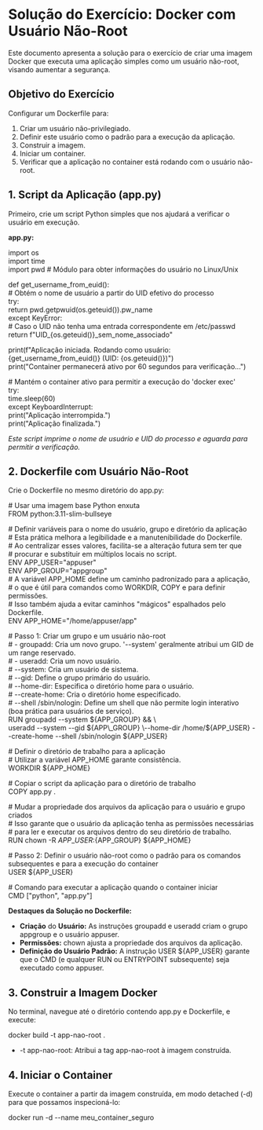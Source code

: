 # **Solução do Exercício: Docker com Usuário Não-Root**

Este documento apresenta a solução para o exercício de criar uma imagem Docker que executa uma aplicação simples como um usuário não-root, visando aumentar a segurança.

## **Objetivo do Exercício**

Configurar um Dockerfile para:

1. Criar um usuário não-privilegiado.  
2. Definir este usuário como o padrão para a execução da aplicação.  
3. Construir a imagem.  
4. Iniciar um container.  
5. Verificar que a aplicação no container está rodando com o usuário não-root.

## **1\. Script da Aplicação (app.py)**

Primeiro, crie um script Python simples que nos ajudará a verificar o usuário em execução.

**app.py:**

import os  
import time  
import pwd \# Módulo para obter informações do usuário no Linux/Unix

def get\_username\_from\_euid():  
    \# Obtém o nome de usuário a partir do UID efetivo do processo  
    try:  
        return pwd.getpwuid(os.geteuid()).pw\_name  
    except KeyError:  
        \# Caso o UID não tenha uma entrada correspondente em /etc/passwd  
        return f"UID\_{os.geteuid()}\_sem\_nome\_associado"

print(f"Aplicação iniciada. Rodando como usuário: {get\_username\_from\_euid()} (UID: {os.geteuid()})")  
print("Container permanecerá ativo por 60 segundos para verificação...")

\# Mantém o container ativo para permitir a execução do 'docker exec'  
try:  
    time.sleep(60)  
except KeyboardInterrupt:  
    print("Aplicação interrompida.")  
print("Aplicação finalizada.")

*Este script imprime o nome de usuário e UID do processo e aguarda para permitir a verificação.*

## **2\. Dockerfile com Usuário Não-Root**

Crie o Dockerfile no mesmo diretório do app.py:

\# Usar uma imagem base Python enxuta  
FROM python:3.11-slim-bullseye

\# Definir variáveis para o nome do usuário, grupo e diretório da aplicação  
\# Esta prática melhora a legibilidade e a manutenibilidade do Dockerfile.  
\# Ao centralizar esses valores, facilita-se a alteração futura sem ter que  
\# procurar e substituir em múltiplos locais no script.  
ENV APP\_USER="appuser"  
ENV APP\_GROUP="appgroup"  
\# A variável APP\_HOME define um caminho padronizado para a aplicação,  
\# o que é útil para comandos como WORKDIR, COPY e para definir permissões.  
\# Isso também ajuda a evitar caminhos "mágicos" espalhados pelo Dockerfile.  
ENV APP\_HOME="/home/appuser/app"

\# Passo 1: Criar um grupo e um usuário não-root  
\# \- groupadd: Cria um novo grupo. '--system' geralmente atribui um GID de um range reservado.  
\# \- useradd: Cria um novo usuário.  
\#   \--system: Cria um usuário de sistema.  
\#   \--gid: Define o grupo primário do usuário.  
\#   \--home-dir: Especifica o diretório home para o usuário.  
\#   \--create-home: Cria o diretório home especificado.  
\#   \--shell /sbin/nologin: Define um shell que não permite login interativo (boa prática para usuários de serviço).  
RUN groupadd \--system ${APP\_GROUP} && \\  
    useradd \--system \--gid ${APP\_GROUP} \--home-dir /home/${APP\_USER} \--create-home \--shell /sbin/nologin ${APP\_USER}

\# Definir o diretório de trabalho para a aplicação  
\# Utilizar a variável APP\_HOME garante consistência.  
WORKDIR ${APP\_HOME}

\# Copiar o script da aplicação para o diretório de trabalho  
COPY app.py .

\# Mudar a propriedade dos arquivos da aplicação para o usuário e grupo criados  
\# Isso garante que o usuário da aplicação tenha as permissões necessárias  
\# para ler e executar os arquivos dentro do seu diretório de trabalho.  
RUN chown \-R ${APP\_USER}:${APP\_GROUP} ${APP\_HOME}

\# Passo 2: Definir o usuário não-root como o padrão para os comandos subsequentes e para a execução do container  
USER ${APP\_USER}

\# Comando para executar a aplicação quando o container iniciar  
CMD \["python", "app.py"\]

**Destaques da Solução no Dockerfile:**

* **Criação** do **Usuário:** As instruções groupadd e useradd criam o grupo appgroup e o usuário appuser.  
* **Permissões:** chown ajusta a propriedade dos arquivos da aplicação.  
* **Definição do Usuário Padrão:** A instrução USER ${APP\_USER} garante que o CMD (e qualquer RUN ou ENTRYPOINT subsequente) seja executado como appuser.

## **3\. Construir a Imagem Docker**

No terminal, navegue até o diretório contendo app.py e Dockerfile, e execute:

docker build \-t app-nao-root .

* \-t app-nao-root: Atribui a tag app-nao-root à imagem construída.

## **4\. Iniciar o Container**

Execute o container a partir da imagem construída, em modo detached (-d) para que possamos inspecioná-lo:

docker run \-d \--name meu\_container\_seguro  
